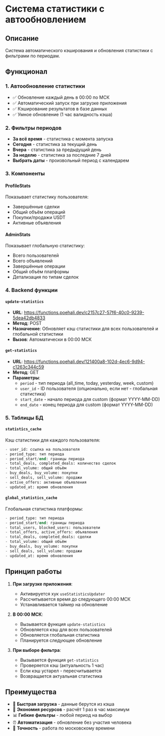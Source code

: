 # Система статистики с автообновлением

## Описание
Система автоматического кэширования и обновления статистики с фильтрами по периодам.

## Функционал

### 1. Автообновление статистики
- ✅ Обновление каждый день в 00:00 по МСК
- ✅ Автоматический запуск при загрузке приложения
- ✅ Кэширование результатов в базе данных
- ✅ Умное обновление (1 час валидность кэша)

### 2. Фильтры периодов
- **За всё время** - статистика с момента запуска
- **Сегодня** - статистика за текущий день
- **Вчера** - статистика за предыдущий день
- **За неделю** - статистика за последние 7 дней
- **Выбрать даты** - произвольный период с календарем

### 3. Компоненты

#### ProfileStats
Показывает статистику пользователя:
- Завершённые сделки
- Общий объём операций
- Покупки/продажи USDT
- Активные объявления

#### AdminStats
Показывает глобальную статистику:
- Всего пользователей
- Всего объявлений
- Завершённые операции
- Общий объём платформы
- Детализация по типам сделок

### 4. Backend функции

#### `update-statistics`
- **URL**: https://functions.poehali.dev/c2157c27-57f6-40c0-9239-5dea42db4833
- **Метод**: POST
- **Назначение**: Обновляет кэш статистики для всех пользователей и глобальной статистики
- **Вызов**: Автоматически в 00:00 МСК

#### `get-statistics`
- **URL**: https://functions.poehali.dev/121400a8-102d-4ec6-9d94-c1263c344c59
- **Метод**: GET
- **Параметры**:
  - `period` - тип периода (all_time, today, yesterday, week, custom)
  - `user_id` - ID пользователя (опционально, если нет - глобальная статистика)
  - `start_date` - начало периода для custom (формат YYYY-MM-DD)
  - `end_date` - конец периода для custom (формат YYYY-MM-DD)

### 5. Таблицы БД

#### `statistics_cache`
Кэш статистики для каждого пользователя:
```sql
- user_id: ссылка на пользователя
- period_type: тип периода
- period_start/end: границы периода
- total_deals, completed_deals: количество сделок
- total_volume: общий объём
- buy_deals, buy_volume: покупки
- sell_deals, sell_volume: продажи
- active_offers: активные объявления
- updated_at: время обновления
```

#### `global_statistics_cache`
Глобальная статистика платформы:
```sql
- period_type: тип периода
- period_start/end: границы периода
- total_users, blocked_users: пользователи
- total_offers, active_offers: объявления
- total_deals, completed_deals: сделки
- total_volume: общий объём
- buy_deals, buy_volume: покупки
- sell_deals, sell_volume: продажи
- updated_at: время обновления
```

## Принцип работы

1. **При загрузке приложения**:
   - Активируется хук `useStatisticsUpdater`
   - Рассчитывается время до следующего 00:00 МСК
   - Устанавливается таймер на обновление

2. **В 00:00 МСК**:
   - Вызывается функция `update-statistics`
   - Обновляется кэш для всех пользователей
   - Обновляется глобальная статистика
   - Планируется следующее обновление

3. **При выборе фильтра**:
   - Вызывается функция `get-statistics`
   - Проверяется кэш (актуальность 1 час)
   - Если кэш устарел - пересчитывается
   - Возвращается актуальная статистика

## Преимущества

- 🚀 **Быстрая загрузка** - данные берутся из кэша
- 💾 **Экономия ресурсов** - расчёт 1 раз в час максимум
- 📊 **Гибкие фильтры** - любой период на выбор
- ⏰ **Автоматизация** - обновление без участия человека
- 🎯 **Точность** - работа по московскому времени
